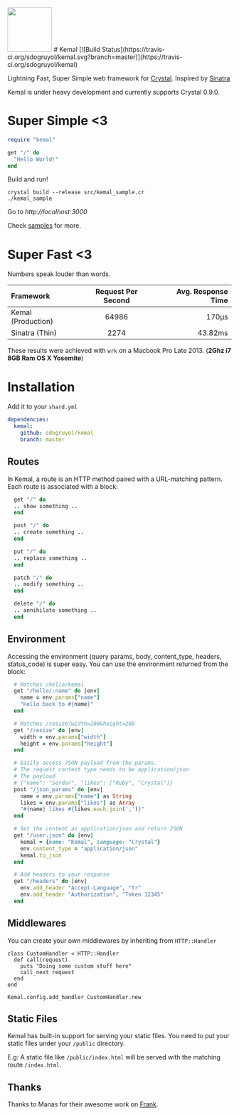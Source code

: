 <img src="https://avatars3.githubusercontent.com/u/15321198?v=3&s=200" width="100" height="100" />
# Kemal [![Build Status](https://travis-ci.org/sdogruyol/kemal.svg?branch=master)](https://travis-ci.org/sdogruyol/kemal)

Lightning Fast, Super Simple web framework for [Crystal](http://www.crystal-lang.org).
Inspired by [Sinatra](http://www.sinatrarb.com/)

Kemal is under heavy development and currently supports Crystal 0.9.0.

# Super Simple <3

```ruby
require "kemal"

get "/" do
  "Hello World!"
end
```

Build and run!

```
crystal build --release src/kemal_sample.cr
./kemal_sample
```
Go to *http://localhost:3000*

Check [samples](https://github.com/kemalcr/kemal/tree/master/samples) for more.

# Super Fast <3

Numbers speak louder than words.

| Framework | Request Per Second  | Avg. Response Time |
| :------------ |:---------------:| -----:|
| Kemal (Production)    | 64986 | 170μs  |
| Sinatra (Thin)     | 2274        |   43.82ms |


These results were achieved with ```wrk``` on a Macbook Pro Late 2013. (**2Ghz i7 8GB Ram OS X Yosemite**)

# Installation

Add it to your ```shard.yml```

```yml
dependencies:
  kemal:
    github: sdogruyol/kemal
    branch: master
```

## Routes

In Kemal, a route is an HTTP method paired with a URL-matching pattern. Each route is associated with a block:

```ruby
  get "/" do
  .. show something ..
  end

  post "/" do
  .. create something ..
  end

  put "/" do
  .. replace something ..
  end

  patch "/" do
  .. modify something ..
  end

  delete "/" do
  .. annihilate something ..
  end  
```

## Environment

Accessing the environment (query params, body, content_type, headers, status_code) is super easy. You can use the environment returned from the block:

```ruby
  # Matches /hello/kemal
  get "/hello/:name" do |env|
    name = env.params["name"]
    "Hello back to #{name}"
  end

  # Matches /resize?width=200&height=200
  get "/resize" do |env|
    width = env.params["width"]
    height = env.params["height"]
  end

  # Easily access JSON payload from the params.
  # The request content type needs to be application/json
  # The payload
  # {"name": "Serdar", "likes": ["Ruby", "Crystal"]}
  post "/json_params" do |env|
    name = env.params["name"] as String
    likes = env.params["likes"] as Array
    "#{name} likes #{likes.each.join(',')}"
  end

  # Set the content as application/json and return JSON
  get "/user.json" do |env|
    kemal = {name: "Kemal", language: "Crystal"}
    env.content_type = "application/json"
    kemal.to_json
  end

  # Add headers to your response
  get "/headers" do |env|
    env.add_header "Accept-Language", "tr"
    env.add_header "Authorization", "Token 12345"
  end
```

## Middlewares

You can create your own middlewares by inheriting from ```HTTP::Handler```

```crystal
class CustomHandler < HTTP::Handler
  def call(request)
    puts "Doing some custom stuff here"
    call_next request
  end
end

Kemal.config.add_handler CustomHandler.new
```

## Static Files

Kemal has built-in support for serving your static files. You need to put your static files under your ```/public``` directory.

E.g: A static file like ```/public/index.html``` will be served with the matching route ```/index.html```.

## Thanks

Thanks to Manas for their awesome work on [Frank](https://github.com/manastech/frank).
